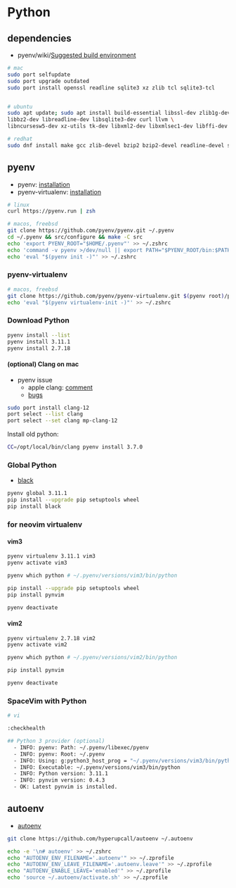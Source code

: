 # Python

## dependencies

- pyenv/wiki/[Suggested build environment](https://github.com/pyenv/pyenv/wiki#suggested-build-environment)

```bash
# mac
sudo port selfupdate
sudo port upgrade outdated
sudo port install openssl readline sqlite3 xz zlib tcl sqlite3-tcl


# ubuntu
sudo apt update; sudo apt install build-essential libssl-dev zlib1g-dev \
libbz2-dev libreadline-dev libsqlite3-dev curl llvm \
libncursesw5-dev xz-utils tk-dev libxml2-dev libxmlsec1-dev libffi-dev liblzma-dev

# redhat
sudo dnf install make gcc zlib-devel bzip2 bzip2-devel readline-devel sqlite sqlite-devel openssl-devel tk-devel libffi-devel xz-devel libuuid-devel gdbm-devel libnsl2-devel
```

## pyenv

- pyenv: [installation](https://github.com/pyenv/pyenv#installation)
- pyenv-virtualenv: [installation](https://github.com/pyenv/pyenv-virtualenv#installation)

```bash
# linux
curl https://pyenv.run | zsh

# macos, freebsd
git clone https://github.com/pyenv/pyenv.git ~/.pyenv
cd ~/.pyenv && src/configure && make -C src
echo 'export PYENV_ROOT="$HOME/.pyenv"' >> ~/.zshrc
echo 'command -v pyenv >/dev/null || export PATH="$PYENV_ROOT/bin:$PATH"' >> ~/.zshrc
echo 'eval "$(pyenv init -)"' >> ~/.zshrc
```

### pyenv-virtualenv

```bash
# macos, freebsd
git clone https://github.com/pyenv/pyenv-virtualenv.git $(pyenv root)/plugins/pyenv-virtualenv
echo 'eval "$(pyenv virtualenv-init -)"' >> ~/.zshrc
```

### Download Python

```bash
pyenv install --list
pyenv install 3.11.1
pyenv install 2.7.18
```

#### (optional) Clang on mac

- pyenv issue
  - apple clang: [comment](https://github.com/pyenv/pyenv/issues/2143#issuecomment-1072032647)
  - [bugs](https://bugs.python.org/issue45405)

```bash
sudo port install clang-12
port select --list clang
port select --set clang mp-clang-12
```

Install old python:

```bash
CC=/opt/local/bin/clang pyenv install 3.7.0
```

### Global Python

- [black](https://github.com/psf/black)

```bash
pyenv global 3.11.1
pip install --upgrade pip setuptools wheel
pip install black
```

### for neovim virtualenv

#### vim3

```bash
pyenv virtualenv 3.11.1 vim3
pyenv activate vim3

pyenv which python # ~/.pyenv/versions/vim3/bin/python

pip install --upgrade pip setuptools wheel 
pip install pynvim

pyenv deactivate
```

#### vim2

```bash
pyenv virtualenv 2.7.18 vim2
pyenv activate vim2

pyenv which python # ~/.pyenv/versions/vim2/bin/python

pip install pynvim

pyenv deactivate
```

### SpaceVim with Python

```bash
# vi

:checkhealth
```

```bash
## Python 3 provider (optional)
  - INFO: pyenv: Path: ~/.pyenv/libexec/pyenv
  - INFO: pyenv: Root: ~/.pyenv
  - INFO: Using: g:python3_host_prog = "~/.pyenv/versions/vim3/bin/python"
  - INFO: Executable: ~/.pyenv/versions/vim3/bin/python
  - INFO: Python version: 3.11.1
  - INFO: pynvim version: 0.4.3
  - OK: Latest pynvim is installed.
```

## autoenv

- [autoenv](https://github.com/hyperupcall/autoenv)

```bash
git clone https://github.com/hyperupcall/autoenv ~/.autoenv

echo -e '\n# autoenv' >> ~/.zshrc
echo "AUTOENV_ENV_FILENAME='.autoenv'" >> ~/.zprofile
echo "AUTOENV_ENV_LEAVE_FILENAME='.autoenv.leave'" >> ~/.zprofile
echo "AUTOENV_ENABLE_LEAVE='enabled'" >> ~/.zprofile
echo 'source ~/.autoenv/activate.sh' >> ~/.zprofile
```
